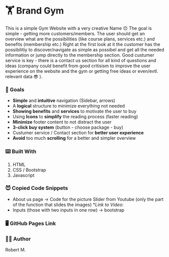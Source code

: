 # :weight_lifting: Brand Gym

This is a simple Gym Website with a very creative Name :upside_down_face:
The goal is simple - getting more customers/members. The user should get
an overview what are the possibilities (like course plans, services etc.) and benefits (membership etc.)
Right at the first look at it the customer has the possibilitiy to discover/navigate as simple as 
possibel and get all the needed information or jump directly to the membership section. 
Good custumer service is key - there is a contact us section for all kind of questions and ideas 
(company could benefit from good critisism to improve the user experience on the website and the gym 
or getting free ideas or even/evtl. relevant data :sunglasses: ). 

### :checkered_flag: Goals

* **Simple** and **intuitive** navigation (Sidebar, arrows)
* A **logical** structure to minimize everything not needed
* **Showing benefits** and **services** to motivate the user to buy
* Using **Icons** to **simplify** the reading process (faster reading)
* **Minimize** footer content to not distract the user
* **3-click buy system** (button - choose package - buy)
* Custumer service / Contact section for **better user experience**
* **Avoid** too much **scrolling** for a better and simpler overview


### :keyboard: Built With

1. HTML
2. CSS / Bootstrap
3. Javascript


### :smiling_imp: Copied Code Snippets

* About us page -> Code for the picture Slider from Youtube
 (only the part of the function that slides the images)
  **Link to Video:* 
* Inputs (those with two inputs in one row) -> bootstrap 


### :desktop_computer: GitHub Pages Link



### :raising_hand_man: Author

Robert M.